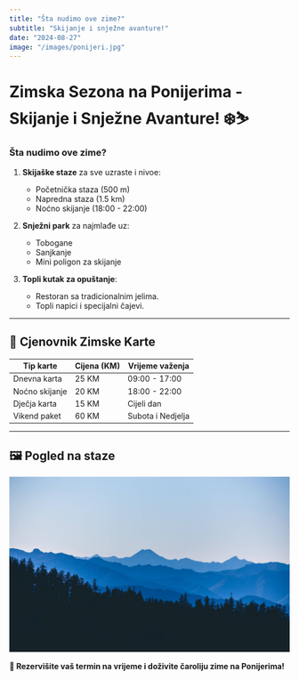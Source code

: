 ```yaml
---
title: "Šta nudimo ove zime?"
subtitle: "Skijanje i snježne avanture!"
date: "2024-08-27"
image: "/images/ponijeri.jpg"
---
```


# **Zimska Sezona na Ponijerima - Skijanje i Snježne Avanture! ❄️⛷️**

### **Šta nudimo ove zime?**

1. **Skijaške staze** za sve uzraste i nivoe:

   - Početnička staza (500 m)
   - Napredna staza (1.5 km)
   - Noćno skijanje (18:00 - 22:00)

2. **Snježni park** za najmlađe uz:

   - Tobogane
   - Sanjkanje
   - Mini poligon za skijanje

3. **Topli kutak za opuštanje**:
   - Restoran sa tradicionalnim jelima.
   - Topli napici i specijalni čajevi.

---

## 🎿 **Cjenovnik Zimske Karte**

| Tip karte      | Cijena (KM) | Vrijeme važenja   |
| -------------- | ----------- | ----------------- |
| Dnevna karta   | 25 KM       | 09:00 - 17:00     |
| Noćno skijanje | 20 KM       | 18:00 - 22:00     |
| Dječja karta   | 15 KM       | Cijeli dan        |
| Vikend paket   | 60 KM       | Subota i Nedjelja |

---

## 🖼️ **Pogled na staze**

![Skijaške staze Ponijeri](../public/images/ponijeri.jpg)

**📅 Rezervišite vaš termin na vrijeme i doživite čaroliju zime na Ponijerima!**
